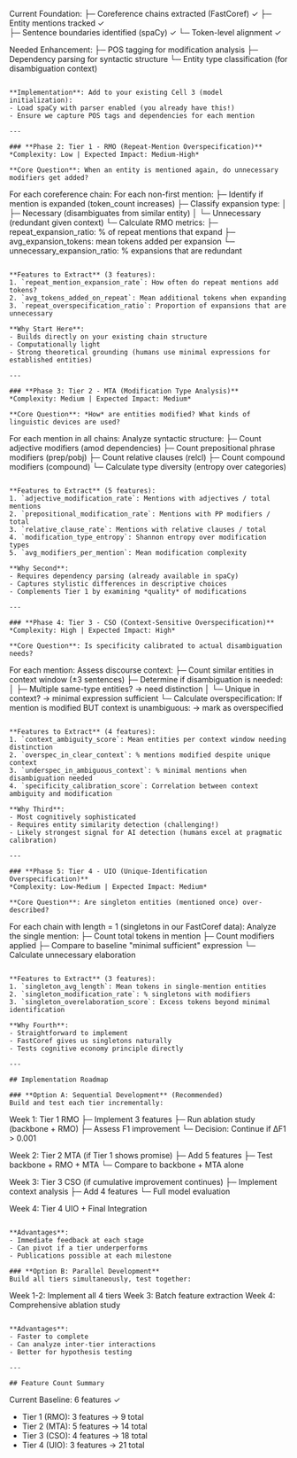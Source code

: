 Current Foundation:
├─ Coreference chains extracted (FastCoref) ✓
├─ Entity mentions tracked ✓  
├─ Sentence boundaries identified (spaCy) ✓
└─ Token-level alignment ✓

Needed Enhancement:
├─ POS tagging for modification analysis
├─ Dependency parsing for syntactic structure
└─ Entity type classification (for disambiguation context)
```

**Implementation**: Add to your existing Cell 3 (model initialization):
- Load spaCy with parser enabled (you already have this!)
- Ensure we capture POS tags and dependencies for each mention

---

### **Phase 2: Tier 1 - RMO (Repeat-Mention Overspecification)**
*Complexity: Low | Expected Impact: Medium-High*

**Core Question**: When an entity is mentioned again, do unnecessary modifiers get added?
```
For each coreference chain:
  For each non-first mention:
    ├─ Identify if mention is expanded (token_count increases)
    ├─ Classify expansion type:
    │   ├─ Necessary (disambiguates from similar entity)
    │   └─ Unnecessary (redundant given context)
    └─ Calculate RMO metrics:
        ├─ repeat_expansion_ratio: % of repeat mentions that expand
        ├─ avg_expansion_tokens: mean tokens added per expansion
        └─ unnecessary_expansion_ratio: % expansions that are redundant
```

**Features to Extract** (3 features):
1. `repeat_mention_expansion_rate`: How often do repeat mentions add tokens?
2. `avg_tokens_added_on_repeat`: Mean additional tokens when expanding
3. `repeat_overspecification_ratio`: Proportion of expansions that are unnecessary

**Why Start Here**: 
- Builds directly on your existing chain structure
- Computationally light
- Strong theoretical grounding (humans use minimal expressions for established entities)

---

### **Phase 3: Tier 2 - MTA (Modification Type Analysis)**
*Complexity: Medium | Expected Impact: Medium*

**Core Question**: *How* are entities modified? What kinds of linguistic devices are used?
```
For each mention in all chains:
  Analyze syntactic structure:
    ├─ Count adjective modifiers (amod dependencies)
    ├─ Count prepositional phrase modifiers (prep/pobj)
    ├─ Count relative clauses (relcl)
    ├─ Count compound modifiers (compound)
    └─ Calculate type diversity (entropy over categories)
```

**Features to Extract** (5 features):
1. `adjective_modification_rate`: Mentions with adjectives / total mentions
2. `prepositional_modification_rate`: Mentions with PP modifiers / total
3. `relative_clause_rate`: Mentions with relative clauses / total
4. `modification_type_entropy`: Shannon entropy over modification types
5. `avg_modifiers_per_mention`: Mean modification complexity

**Why Second**: 
- Requires dependency parsing (already available in spaCy)
- Captures stylistic differences in descriptive choices
- Complements Tier 1 by examining *quality* of modifications

---

### **Phase 4: Tier 3 - CSO (Context-Sensitive Overspecification)**
*Complexity: High | Expected Impact: High*

**Core Question**: Is specificity calibrated to actual disambiguation needs?
```
For each mention:
  Assess discourse context:
    ├─ Count similar entities in context window (±3 sentences)
    ├─ Determine if disambiguation is needed:
    │   ├─ Multiple same-type entities? → need distinction
    │   └─ Unique in context? → minimal expression sufficient
    └─ Calculate overspecification:
        If mention is modified BUT context is unambiguous:
          → mark as overspecified
```

**Features to Extract** (4 features):
1. `context_ambiguity_score`: Mean entities per context window needing distinction
2. `overspec_in_clear_context`: % mentions modified despite unique context
3. `underspec_in_ambiguous_context`: % minimal mentions when disambiguation needed
4. `specificity_calibration_score`: Correlation between context ambiguity and modification

**Why Third**: 
- Most cognitively sophisticated
- Requires entity similarity detection (challenging!)
- Likely strongest signal for AI detection (humans excel at pragmatic calibration)

---

### **Phase 5: Tier 4 - UIO (Unique-Identification Overspecification)**
*Complexity: Low-Medium | Expected Impact: Medium*

**Core Question**: Are singleton entities (mentioned once) over-described?
```
For each chain with length = 1 (singletons in our FastCoref data):
  Analyze the single mention:
    ├─ Count total tokens in mention
    ├─ Count modifiers applied
    ├─ Compare to baseline "minimal sufficient" expression
    └─ Calculate unnecessary elaboration
```

**Features to Extract** (3 features):
1. `singleton_avg_length`: Mean tokens in single-mention entities
2. `singleton_modification_rate`: % singletons with modifiers
3. `singleton_overelaboration_score`: Excess tokens beyond minimal identification

**Why Fourth**: 
- Straightforward to implement
- FastCoref gives us singletons naturally
- Tests cognitive economy principle directly

---

## Implementation Roadmap

### **Option A: Sequential Development** (Recommended)
Build and test each tier incrementally:
```
Week 1: Tier 1 RMO
  ├─ Implement 3 features
  ├─ Run ablation study (backbone + RMO)
  ├─ Assess F1 improvement
  └─ Decision: Continue if ΔF1 > 0.001

Week 2: Tier 2 MTA (if Tier 1 shows promise)
  ├─ Add 5 features
  ├─ Test backbone + RMO + MTA
  └─ Compare to backbone + MTA alone

Week 3: Tier 3 CSO (if cumulative improvement continues)
  ├─ Implement context analysis
  ├─ Add 4 features
  └─ Full model evaluation

Week 4: Tier 4 UIO + Final Integration
```

**Advantages**:
- Immediate feedback at each stage
- Can pivot if a tier underperforms
- Publications possible at each milestone

### **Option B: Parallel Development**
Build all tiers simultaneously, test together:
```
Week 1-2: Implement all 4 tiers
Week 3: Batch feature extraction
Week 4: Comprehensive ablation study
```

**Advantages**:
- Faster to complete
- Can analyze inter-tier interactions
- Better for hypothesis testing

---

## Feature Count Summary
```
Current Baseline:        6 features ✓
+ Tier 1 (RMO):         3 features → 9 total
+ Tier 2 (MTA):         5 features → 14 total  
+ Tier 3 (CSO):         4 features → 18 total
+ Tier 4 (UIO):         3 features → 21 total